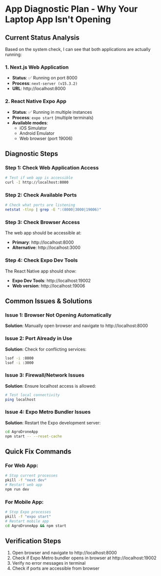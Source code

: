 # App Diagnostic Plan - Why Your Laptop App Isn't Opening

## Current Status Analysis
Based on the system check, I can see that both applications are actually running:

### 1. Next.js Web Application
- **Status**: ✅ Running on port 8000
- **Process**: `next-server (v15.3.2)` 
- **URL**: http://localhost:8000

### 2. React Native Expo App
- **Status**: ✅ Running in multiple instances
- **Process**: `expo start` (multiple terminals)
- **Available modes**: 
  - iOS Simulator
  - Android Emulator  
  - Web browser (port 19006)

## Diagnostic Steps

### Step 1: Check Web Application Access
```bash
# Test if web app is accessible
curl -I http://localhost:8000
```

### Step 2: Check Available Ports
```bash
# Check what ports are listening
netstat -tlnp | grep -E ":(8000|3000|19006)"
```

### Step 3: Check Browser Access
The web app should be accessible at:
- **Primary**: http://localhost:8000
- **Alternative**: http://localhost:3000

### Step 4: Check Expo Dev Tools
The React Native app should show:
- **Expo Dev Tools**: http://localhost:19002
- **Web version**: http://localhost:19006

## Common Issues & Solutions

### Issue 1: Browser Not Opening Automatically
**Solution**: Manually open browser and navigate to http://localhost:8000

### Issue 2: Port Already in Use
**Solution**: Check for conflicting services:
```bash
lsof -i :8000
lsof -i :3000
```

### Issue 3: Firewall/Network Issues
**Solution**: Ensure localhost access is allowed:
```bash
# Test local connectivity
ping localhost
```

### Issue 4: Expo Metro Bundler Issues
**Solution**: Restart the Expo development server:
```bash
cd AgroDroneApp
npm start -- --reset-cache
```

## Quick Fix Commands

### For Web App:
```bash
# Stop current processes
pkill -f "next dev"
# Restart web app
npm run dev
```

### For Mobile App:
```bash
# Stop Expo processes
pkill -f "expo start"
# Restart mobile app
cd AgroDroneApp && npm start
```

## Verification Steps
1. Open browser and navigate to http://localhost:8000
2. Check if Expo Metro bundler opens in browser at http://localhost:19002
3. Verify no error messages in terminal
4. Check if ports are accessible from browser
